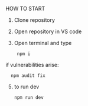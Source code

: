 HOW TO START 



1. Clone repository
2. Open repository in VS code
3. Open terminal and type
   
        npm i 

if vulnerabilities arise: 

      npm audit fix 
5. to run dev

       npm run dev 
